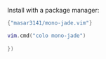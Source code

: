 Install with a package manager:
```lua
{"masar3141/mono-jade.vim"}

vim.cmd("colo mono-jade")
    
})
